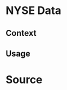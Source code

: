 # NYSE Data

> 

## Context
<!-- <img src="resources/items.png" alt="drawing" width="300"/> -->

## Usage

# Source